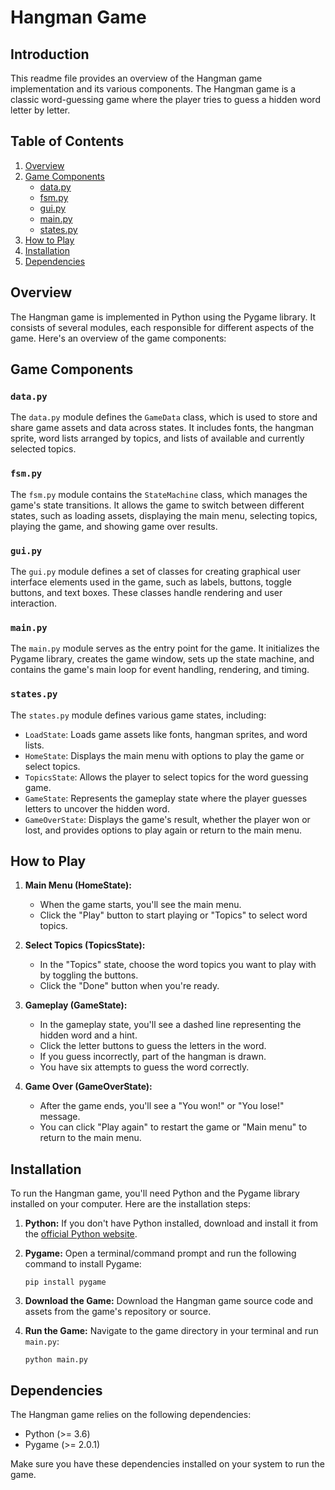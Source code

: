 # Hangman Game

## Introduction

This readme file provides an overview of the Hangman game implementation and its various components. The Hangman game is a classic word-guessing game where the player tries to guess a hidden word letter by letter.

## Table of Contents

1. [Overview](#overview)
2. [Game Components](#game-components)
   - [data.py](#datapyy)
   - [fsm.py](#fsmpy)
   - [gui.py](#guipy)
   - [main.py](#mainpy)
   - [states.py](#statespy)
3. [How to Play](#how-to-play)
4. [Installation](#installation)
5. [Dependencies](#dependencies)

## Overview

The Hangman game is implemented in Python using the Pygame library. It consists of several modules, each responsible for different aspects of the game. Here's an overview of the game components:

## Game Components

### `data.py`

The `data.py` module defines the `GameData` class, which is used to store and share game assets and data across states. It includes fonts, the hangman sprite, word lists arranged by topics, and lists of available and currently selected topics.

### `fsm.py`

The `fsm.py` module contains the `StateMachine` class, which manages the game's state transitions. It allows the game to switch between different states, such as loading assets, displaying the main menu, selecting topics, playing the game, and showing game over results.

### `gui.py`

The `gui.py` module defines a set of classes for creating graphical user interface elements used in the game, such as labels, buttons, toggle buttons, and text boxes. These classes handle rendering and user interaction.

### `main.py`

The `main.py` module serves as the entry point for the game. It initializes the Pygame library, creates the game window, sets up the state machine, and contains the game's main loop for event handling, rendering, and timing.

### `states.py`

The `states.py` module defines various game states, including:

- `LoadState`: Loads game assets like fonts, hangman sprites, and word lists.
- `HomeState`: Displays the main menu with options to play the game or select topics.
- `TopicsState`: Allows the player to select topics for the word guessing game.
- `GameState`: Represents the gameplay state where the player guesses letters to uncover the hidden word.
- `GameOverState`: Displays the game's result, whether the player won or lost, and provides options to play again or return to the main menu.

## How to Play

1. **Main Menu (HomeState):**
   - When the game starts, you'll see the main menu.
   - Click the "Play" button to start playing or "Topics" to select word topics.
   
2. **Select Topics (TopicsState):**
   - In the "Topics" state, choose the word topics you want to play with by toggling the buttons.
   - Click the "Done" button when you're ready.

3. **Gameplay (GameState):**
   - In the gameplay state, you'll see a dashed line representing the hidden word and a hint.
   - Click the letter buttons to guess the letters in the word.
   - If you guess incorrectly, part of the hangman is drawn.
   - You have six attempts to guess the word correctly.

4. **Game Over (GameOverState):**
   - After the game ends, you'll see a "You won!" or "You lose!" message.
   - You can click "Play again" to restart the game or "Main menu" to return to the main menu.

## Installation

To run the Hangman game, you'll need Python and the Pygame library installed on your computer. Here are the installation steps:

1. **Python:** If you don't have Python installed, download and install it from the [official Python website](https://www.python.org/downloads/).

2. **Pygame:** Open a terminal/command prompt and run the following command to install Pygame:
   ```
   pip install pygame
   ```

3. **Download the Game:** Download the Hangman game source code and assets from the game's repository or source.

4. **Run the Game:** Navigate to the game directory in your terminal and run `main.py`:
   ```
   python main.py
   ```

## Dependencies

The Hangman game relies on the following dependencies:

- Python (>= 3.6)
- Pygame (>= 2.0.1)

Make sure you have these dependencies installed on your system to run the game.
